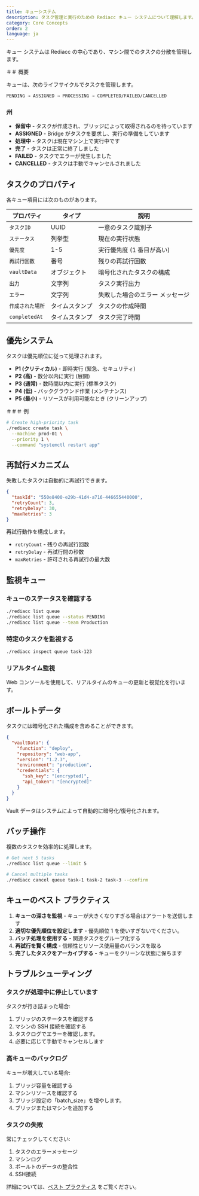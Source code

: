```yaml
---
title: キューシステム
description: タスク管理と実行のための Rediacc キュー システムについて理解します。
category: Core Concepts
order: 2
language: ja
---
```


キュー システムは Rediacc の中心であり、マシン間でのタスクの分散を管理します。

＃＃ 概要

キューは、次のライフサイクルでタスクを管理します。

```
PENDING → ASSIGNED → PROCESSING → COMPLETED/FAILED/CANCELLED
```

### 州

- **保留中** - タスクが作成され、ブリッジによって取得されるのを待っています
 - **ASSIGNED** - Bridge がタスクを要求し、実行の準備をしています
 - **処理中** - タスクは現在マシン上で実行中です
 - **完了** - タスクは正常に終了しました
 - **FAILED** - タスクでエラーが発生しました
 - **CANCELLED** - タスクは手動でキャンセルされました

## タスクのプロパティ

各キュー項目には次のものがあります。

| プロパティ | タイプ | 説明 |
 |----------|------|---------------|
 | `タスクID` | UUID | 一意のタスク識別子 |
 | `ステータス` | 列挙型 | 現在の実行状態 |
 | `優先度` | 1-5 | 実行優先度 (1 番目が高い) |
 | `再試行回数` | 番号 | 残りの再試行回数 |
 | `vaultData` | オブジェクト | 暗号化されたタスクの構成 |
 | `出力` | 文字列 | タスク実行出力 |
 | `エラー` | 文字列 | 失敗した場合のエラー メッセージ |
 | `作成された場所` | タイムスタンプ | タスクの作成時間 |
 | `completedAt` | タイムスタンプ | タスク完了時間 |

## 優先システム

タスクは優先順位に従って処理されます。

- **P1 (クリティカル)** - 即時実行 (緊急、セキュリティ)
 - **P2 (高)** - 数分以内に実行 (展開)
 - **P3 (通常)** - 数時間以内に実行 (標準タスク)
 - **P4 (低)** - バックグラウンド作業 (メンテナンス)
 - **P5 (最小)** - リソースが利用可能なとき (クリーンアップ)

＃＃＃ 例

```bash
# Create high-priority task
./rediacc create task \
  --machine prod-01 \
  --priority 1 \
  --command "systemctl restart app"
```

## 再試行メカニズム

失敗したタスクは自動的に再試行できます。

```json
{
  "taskId": "550e8400-e29b-41d4-a716-446655440000",
  "retryCount": 3,
  "retryDelay": 30,
  "maxRetries": 3
}
```

再試行動作を構成します。

- `retryCount` - 残りの再試行回数
 - `retryDelay` - 再試行間の秒数
 - `maxRetries` - 許可される再試行の最大数

## 監視キュー

### キューのステータスを確認する

```bash
./rediacc list queue
./rediacc list queue --status PENDING
./rediacc list queue --team Production
```

### 特定のタスクを監視する

```bash
./rediacc inspect queue task-123
```

### リアルタイム監視

Web コンソールを使用して、リアルタイムのキューの更新と視覚化を行います。

## ボールトデータ

タスクには暗号化された構成を含めることができます。

```json
{
  "vaultData": {
    "function": "deploy",
    "repository": "web-app",
    "version": "1.2.3",
    "environment": "production",
    "credentials": {
      "ssh_key": "[encrypted]",
      "api_token": "[encrypted]"
    }
  }
}
```

Vault データはシステムによって自動的に暗号化/復号化されます。

## バッチ操作

複数のタスクを効率的に処理します。

```bash
# Get next 5 tasks
./rediacc list queue --limit 5

# Cancel multiple tasks
./rediacc cancel queue task-1 task-2 task-3 --confirm
```

## キューのベスト プラクティス

1. **キューの深さを監視** - キューが大きくなりすぎる場合はアラートを送信します
 2. **適切な優先順位を設定します** - 優先順位 1 を使いすぎないでください。 
3. **バッチ処理を使用する** - 関連タスクをグループ化する
 4. **再試行を賢く構成** - 信頼性とリソース使用量のバランスを取る
 5. **完了したタスクをアーカイブする** - キューをクリーンな状態に保ちます

## トラブルシューティング

### タスクが処理中に停止しています

タスクが行き詰まった場合:

1. ブリッジのステータスを確認する
 2. マシンの SSH 接続を確認する
 3. タスクログでエラーを確認します。 
4. 必要に応じて手動でキャンセルします

### 高キューのバックログ

キューが増大している場合:

1. ブリッジ容量を確認する
 2. マシンリソースを確認する
 3. ブリッジ設定の「batch_size」を増やします。 
4. ブリッジまたはマシンを追加する

### タスクの失敗

常にチェックしてください:

1. タスクのエラーメッセージ
 2. マシンログ
 3. ボールトのデータの整合性
 4. SSH接続

詳細については、[ベスト プラクティス](/blog/distributed-task-management-best-practices) をご覧ください。